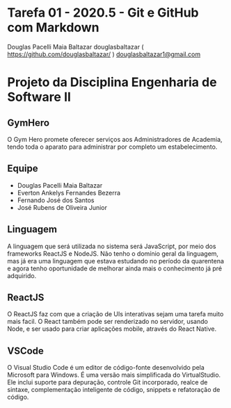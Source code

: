 # Tarefa 01 - 2020.5 - Git e GitHub com Markdown

Douglas Pacelli Maia Baltazar
douglasbaltazar ( https://github.com/douglasbaltazar/ )
douglasbaltazar1@gmail.com

# Projeto da Disciplina Engenharia de Software II

## GymHero

O Gym Hero promete oferecer serviços aos Administradores de Academia, tendo toda o aparato para administrar por completo um estabelecimento.

## Equipe

* Douglas Pacelli Maia Baltazar
* Everton Ankelys Fernandes Bezerra
* Fernando José dos Santos
* José Rubens de Oliveira Junior 

## Linguagem

A linguagem que será utilizada no sistema será JavaScript, por meio dos frameworks ReactJS e NodeJS. Não tenho o domínio geral da linguagem, mas já era uma linguagem que estava estudando no período da quarentena e agora tenho oportunidade de melhorar ainda mais o conhecimento já pré adquirido.

## ReactJS

O ReactJS faz com que a criação de UIs interativas sejam uma tarefa muito mais facil. O React também pode ser renderizado no servidor, usando Node, e ser usado para criar aplicações mobile, através do React Native.

## VSCode

O Visual Studio Code é um editor de código-fonte desenvolvido pela Microsoft para Windows. É uma versão mais simplificada do VirtualStudio. Ele inclui suporte para depuração, controle Git incorporado, realce de sintaxe, complementação inteligente de código, snippets e refatoração de código.
